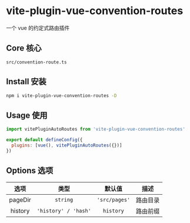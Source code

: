 # vite-plugin-vue-convention-routes

一个 vue 的约定式路由插件

## Core 核心

`src/convention-route.ts`

## Install 安装

```bash
npm i vite-plugin-vue-convention-routes -D
```

## Usage 使用

```js
import vitePluginAutoRoutes from 'vite-plugin-vue-convention-routes'

export default defineConfig({
  plugins: [vue(), vitePluginAutoRoutes({})]
})
```

## Options 选项

|  选项   |         类型         |    默认值     |   描述   |
| :-----: | :------------------: | :-----------: | :------: |
| pageDir |       `string`       | `'src/pages'` | 路由目录 |
| history | `'history' / 'hash'` |   `history`   | 路由前缀 |
